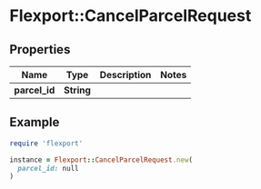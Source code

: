 # Flexport::CancelParcelRequest

## Properties

| Name | Type | Description | Notes |
| ---- | ---- | ----------- | ----- |
| **parcel_id** | **String** |  |  |

## Example

```ruby
require 'flexport'

instance = Flexport::CancelParcelRequest.new(
  parcel_id: null
)
```

